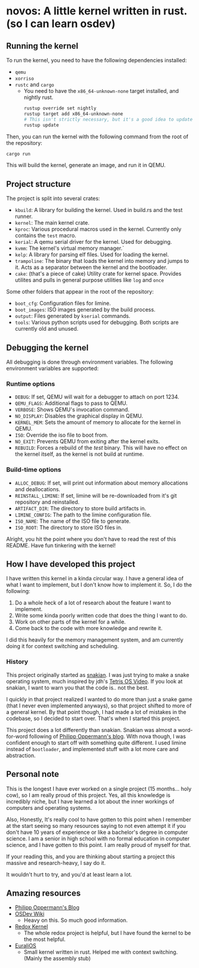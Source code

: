 # novos: A little kernel written in rust. (so I can learn osdev)


## Running the kernel

To run the kernel, you need to have the following dependencies installed:

- `qemu`
- `xorriso`
- `rustc` and `cargo`
    - You need to have the `x86_64-unknown-none` target installed, and nightly rust.
        ```sh
        rustup override set nightly
        rustup target add x86_64-unknown-none
        # This isn't strictly necessary, but it's a good idea to update installed toolchains
        rustup update
        ```

Then, you can run the kernel with the following command from the root of the repository:

```sh
cargo run
```

This will build the kernel, generate an image, and run it in QEMU.

## Project structure

The project is split into several crates:

- `kbuild`: A library for building the kernel. Used in build.rs and the test runner.
- `kernel`: The main kernel crate.
- `kproc`: Various procedural macros used in the kernel. Currently only contains the `test` macro.
- `kerial`: A qemu serial driver for the kernel. Used for debugging.
- `kvmm`: The kernel's virtual memory manager.`
- `kelp`: A library for parsing elf files. Used for loading the kernel.
- `trampoline`: The binary that loads the kernel into memory and jumps to it. Acts as a separator between the kernel and the bootloader.
- `cake`: (that's a piece of cake) Utility crate for kernel space. Provides utilites and pulls in general purpose utilities like `log` and `once`

Some other folders that appear in the root of the repository:

- `boot_cfg`: Configuration files for limine.
- `boot_images`: ISO images generated by the build process.
- `output`: Files generated by `kserial` commands.
- `tools`: Various python scripts used for debugging. Both scripts are currently old and unused.


## Debugging the kernel

All debugging is done through environment variables. The following environment variables are supported:


### Runtime options

- `DEBUG`: If set, QEMU will wait for a debugger to attach on port 1234.
- `QEMU_FLAGS`: Additional flags to pass to QEMU.
- `VERBOSE`: Shows QEMU's invocation command.
- `NO_DISPLAY`: Disables the graphical display in QEMU.
- `KERNEL_MEM`: Sets the amount of memory to allocate for the kernel in QEMU.
- `ISO`: Override the iso file to boot from.
- `NO_EXIT`: Prevents QEMU from exiting after the kernel exits.
- `REBUILD`: Forces a rebuild of the *test* binary. This will have no effect on the kernel itself, as the kernel is not build at runtime.

### Build-time options

- `ALLOC_DEBUG`: If set, will print out information about memory allocations and deallocations.
- `REINSTALL_LIMINE`: If set, limine will be re-downloaded from it's git repository and reinstalled.
- `ARTIFACT_DIR`: The directory to store build artifacts in.
- `LIMINE_CONFIG`: The path to the limine configuration file.
- `ISO_NAME`: The name of the ISO file to generate.
- `ISO_ROOT`: The directory to store ISO files in.


Alright, you hit the point where you don't have to read the rest of this README. Have fun tinkering with the kernel!

## How I have developed this project

I have written this kernel in a kinda circular way. I have a general idea of what I want to implement, but I don't know how to implement it. So, I do the following:

1. Do a whole heck of a lot of research about the feature I want to implement.
2. Write some kinda poorly written code that does the thing I want to do.
3. Work on other parts of the kernel for a while.
4. Come back to the code with more knowledge and rewrite it.

I did this heavily for the memory management system, and am currently doing it for context switching and scheduling. 

### History

This project originally started as [snakian](https://github.com/quackitsquinn/snakian). I was just trying to make a snake operating system, much inspired by jdh's [Tetris OS Video](https://youtu.be/FaILnmUYS_U). If you look at snakian, I want to warn you that the code is.. not the best.

I quickly in that project realized I wanted to do more than just a snake game (that I never even implemented anyways), so that project shifted to more of a general kernel. By that point though, I had made a lot of mistakes in the codebase, so I decided to start over. That's when I started this project. 

This project does a lot differently than snakian. Snakian was almost a word-for-word following of [Philipp Oppermann's blog](https://os.phil-opp.com/). With nova though, I was confident enough to start off with something quite different. I used limine instead of `bootloader`, and implemented stuff with a lot more care and abstraction.

## Personal note

This is the longest I have ever worked on a single project (15 months... holy cow), so I am really proud of this project. Yes, all this knowledge is incredibly niche, but I have learned a lot about the inner workings of computers and operating systems.

Also, Honestly, It's really cool to have gotten to this point when I remember at the start seeing so many resources saying to not even attempt it if you don't have 10 years of experience or like a bachelor's degree in computer science. I am a senior in high school with no formal education in computer science, and I have gotten to this point. I am really proud of myself for that.

If your reading this, and you are thinking about starting a project this massive and research-heavy, I say do it. 

It wouldn't hurt to try, and you'd at least learn a lot.


## Amazing resources

- [Philipp Oppermann's Blog](https://os.phil-opp.com/)
- [OSDev Wiki](https://wiki.osdev.org/Main_Page)
   - Heavy on this. So much good information.
- [Redox Kernel](https://gitlab.redox-os.org/redox-os/kernel)
   - The whole redox project is helpful, but I have found the kernel to be the most helpful.
- [EuraliOS](https://github.com/bendudson/EuraliOS)
    - Small kernel written in rust. Helped me with context switching. (Mainly the assembly stub)